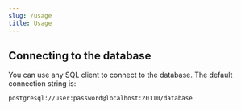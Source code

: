 ```yaml
---
slug: /usage
title: Usage
---
```


## Connecting to the database

You can use any SQL client to connect to the database.
The default connection string is:

```text
postgresql://user:password@localhost:20110/database
```
